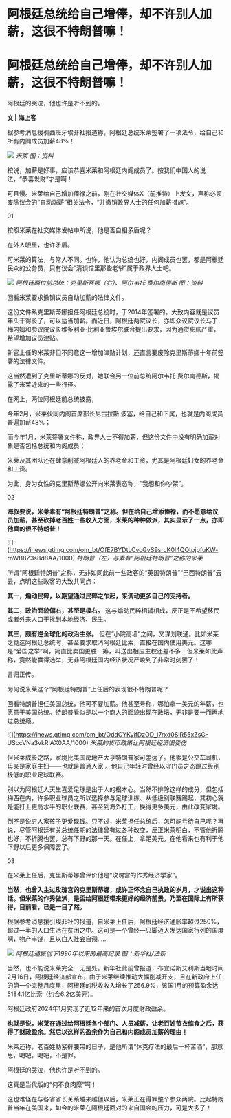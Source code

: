 # 阿根廷总统给自己增俸，却不许别人加薪，这很不特朗普嘛！

# 阿根廷总统给自己增俸，却不许别人加薪，这很不特朗普嘛！

阿根廷的哭泣，他也许是听不到的。

**文 | 海上客**

据参考消息援引西班牙埃菲社报道称，阿根廷总统米莱签署了一项法令，给自己和所有内阁成员加薪48%！

![](https://inews.gtimg.com/om_bt/O2Wvh1b-KQsz9P0gJYvgDCd0LFCqBj1IWOGQVQfUOw4uMAA/1000)
_米莱 图：资料_

按说，加薪是好事，应该恭喜米莱和阿根廷内阁成员了。按我们中国人的说法，“恭喜发财”才是啊！

可且慢。米莱给自己增加俸禄之前，刚在社交媒体X（前推特）上发文，声称必须废除议会的“自动涨薪”相关法令，“并撤销政界人士的任何加薪措施”。

01

按照米莱在社交媒体发帖中所说，他是否自相矛盾呢？

在外人眼里，也许矛盾。

可米莱的算法，与常人不同。也许，他认为总统也好，内阁成员也罢，都是阿根廷民众的公务员，只有议会“清谈馆里那些老爷”属于政界人士吧。

![](https://inews.gtimg.com/om_bt/OoquZdCd4ipaCAKH2xlinO9QEsE91Wyk2yKs98Rt6yDc8AA/1000)
_阿根廷两位前总统：克里斯蒂娜（右）、阿尔韦托·费尔南德斯 图：资料_

回看米莱要求撤销议员自动加薪的法律文件。

这份文件系克里斯蒂娜担任阿根廷总统时，于2014年签署的。大致内容就是议员年头干得长了，可以适当加薪。而近日，阿根廷两院议长，亦即众议院议长马丁·梅内姆和参议院议长维多利亚·比利亚鲁埃尔联合提出要求，因为通货膨胀严重，希望增加议员津贴。

新官上任的米莱非但不同意这一增加津贴计划，还直言要废除克里斯蒂娜十年前签署的法律文件。

这当然遭到了克里斯蒂娜的反对，她联合另一位前总统阿尔韦托·费尔南德斯，揭露了米莱近来的一些行径。

在网上，两位阿根廷前总统披露，

今年2月，米莱伙同内阁首席部长尼古拉斯·波塞，给自己和下属，也就是内阁成员普遍加薪48%；

而今年1月，米莱签署文件称，政界人士不得加薪，但这份文件中没有明确加薪对象是否包括总统和内阁成员；

米莱及其团队还在肆意削减阿根廷人的养老金和工资，尤其是阿根廷妇女的养老金和工资。

为此，身为女性的克里斯蒂娜公开向米莱表态称，“我想和你吵架”。

02

**海叔要说，米莱素有“阿根廷特朗普”之称。但在给自己增添俸禄，而不愿意给议员加薪，甚至砍掉老百姓一些收入方面，米莱的种种做派，其实显示了一点，亦即他真的很不特朗普！**

![](https://inews.gtimg.com/om_bt/OfE7BYDtLCvcGvS9srcK0l4QQtpjpfuKW-
rnWB8Z3s8d8AA/1000) _特朗普（左）与素有“阿根廷特朗普”之称的米莱_

所谓“阿根廷特朗普”之称，无非如同此前一些政客的“英国特朗普”“巴西特朗普”云云，点明这些政客的大致共同点：

**其一，煽动民粹，以期望通过民粹之乍起，来调动更多自己的支持者。**

**其二，政治面貌偏右，甚至是极右。** 这与煽动民粹相辅相成，反正是不希望移民或者外来人口干扰到本地经济、民生。

**其三，颇有逆全球化的政治主张。**
但在“小院高墙”之间，又谋划联通。比如米莱之竞选阿根廷总统时，甚至要求取消阿根廷比索，直接在国内使用美元。这哪是“爱国之举”啊，简直比卖国更胜一筹，叫送出相应主权还差不多！但米莱如此声称，竟然能赢得选举，无非阿根廷国内经济状况严峻到了非常时刻罢了！

言归正传。

为何说米莱这个“阿根廷特朗普”上任后的表现很不特朗普呢？

回看特朗普担任美国总统，他可不要加薪。他甚至号称，哪怕拿一美元的年薪，也愿意干美国总统。特朗普看似是以一个商人的面貌出现在政坛，无非是要一而再地过总统瘾。

![](https://inews.gtimg.com/om_bt/OddCYKyifDzOD_17rxd0SlR55xZsG-
USccVNa3vkRlAX0AA/1000) _米莱的货币政策让阿根廷经济很受伤_

但米莱成长之路，家境比美国房地产大亨特朗普家可差远了。他爹是公交车司机，母亲是家庭主妇——也就是普通人家
。他自己年轻时曾经以守门员之态踢过级别极低的职业足球联赛。

别以为阿根廷人天生喜爱足球是出于人的根本心。当然不排除这样的成分，但包括梅西在内，许多职业球员之所以选择参与足球训练、从低级别联赛踢起，其初心就是能打上更高水平的职业联赛，甚至到海外打工，换得更多美元，由此改变家境。

倒不是说穷人家孩子更爱现钱。只不过，米莱担任总统后，怎可能亏待自己呢？再说，尽管阿根廷有关总统任期的法律曾有过各种改变，反正米莱明白，不管他折腾也好，不折腾也罢，总有下野的那一天。在任上，拿足美元，在他看来也有利于他下野以后更多保障罢了。

03

在米莱上任后，克里斯蒂娜曾评价他是“玫瑰宫的作秀经济学家”。

**当然，也曾入主过玫瑰宫的克里斯蒂娜，或许正怀念自己执政的岁月，才说出这种话。但米莱的作秀做派，是否给阿根廷带来更好的经济前景，乃至在国际上有所获得，目前看，已是一目了然。**

根据参考消息援引埃菲社的报道，自米莱上任后，阿根廷经济通胀率超过250%，超过一半的人口生活在贫困之中。这可是一个曾经一只脚迈入发达国家行列的国度啊，物产丰饶，且以白人社会自诩……

![](https://inews.gtimg.com/om_bt/OvG_DA1sdl2cakzDSP5GdxM0d0tgAucMNhIDwsJPxlymQAA/1000)
_阿根廷通胀创下1990年以来的最高纪录 图：新华社/法新_

当然，也不能说米莱完全一无是处。新华社此前曾报道，布宜诺斯艾利斯当地时间2月16日，阿根廷经济部宣布，由于米莱继续推动大幅削减开支，且在新政府上任的第一个完整月度里，阿根廷的税收收入增长了256.9%，该国1月的预算盈余达5184.1亿比索（约合6.2亿美元）。

阿根廷政府2024年1月实现了近12年来的首次月度财政盈余。

**也就是说，米莱在通过给阿根廷各个部门、人员减薪，让老百姓节衣缩食之后，获得了财政盈余。然后以这样的盈余作为自己和内阁成员加薪的理由！**

米莱还称，老百姓勒紧裤腰带的日子，是他所谓“休克疗法的最后一杯苦酒”，那意思，喝吧，喝吧，不是罪。

阿根廷的哭泣，他也许是听不到的。

这真是当代版的“何不食肉糜”啊！

这也难怪在与各省省长关系越来越僵以后，米莱正在得罪整个参众两院。比起特朗普当年在美国来，如今的米莱在阿根廷面对的来自国会的压力，可是大多了！

